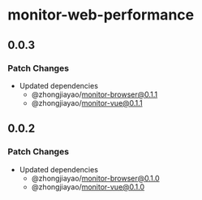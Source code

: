 # monitor-web-performance

## 0.0.3

### Patch Changes

- Updated dependencies
  - @zhongjiayao/monitor-browser@0.1.1
  - @zhongjiayao/monitor-vue@0.1.1

## 0.0.2

### Patch Changes

- Updated dependencies
  - @zhongjiayao/monitor-browser@0.1.0
  - @zhongjiayao/monitor-vue@0.1.0
